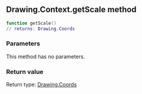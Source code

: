 ## Drawing.Context.getScale method


```lua
function getScale()
// returns: Drawing.Coords
```


### Parameters

This method has no parameters.

### Return value

Return type: [Drawing.Coords](../../Drawing/Coords.md)

